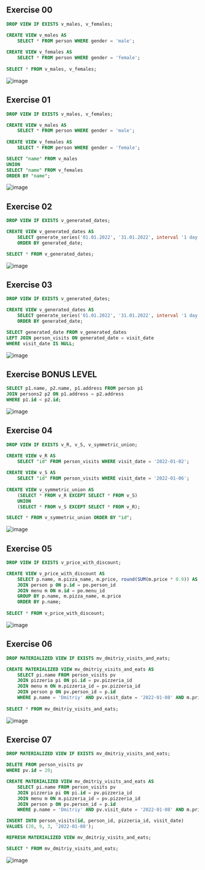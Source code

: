 ## Exercise 00
```sql
DROP VIEW IF EXISTS v_males, v_females;

CREATE VIEW v_males AS
	SELECT * FROM person WHERE gender = 'male';
	
CREATE VIEW v_females AS
	SELECT * FROM person WHERE gender = 'female';
	
SELECT * FROM v_males, v_females;
```
![image](https://github.com/b0ryakha/SQL/assets/47691726/b6ca6df6-c9df-4e8f-b405-6d7582e39c4f)

## Exercise 01
```sql
DROP VIEW IF EXISTS v_males, v_females;

CREATE VIEW v_males AS
	SELECT * FROM person WHERE gender = 'male';
	
CREATE VIEW v_females AS
	SELECT * FROM person WHERE gender = 'female';

SELECT "name" FROM v_males
UNION
SELECT "name" FROM v_females
ORDER BY "name";
```
![image](https://github.com/b0ryakha/SQL/assets/47691726/b1d28390-9505-4395-9a74-d5b563b647ab)


## Exercise 02
```sql
DROP VIEW IF EXISTS v_generated_dates;

CREATE VIEW v_generated_dates AS
	SELECT generate_series('01.01.2022', '31.01.2022', interval '1 day')::date AS generated_date
	ORDER BY generated_date;

SELECT * FROM v_generated_dates;
```
![image](https://github.com/b0ryakha/SQL/assets/47691726/27385d3d-88b2-4e97-974f-0b9df8b919f8)


## Exercise 03
```sql
DROP VIEW IF EXISTS v_generated_dates;

CREATE VIEW v_generated_dates AS
	SELECT generate_series('01.01.2022', '31.01.2022', interval '1 day')::date AS generated_date
	ORDER BY generated_date;

SELECT generated_date FROM v_generated_dates
LEFT JOIN person_visits ON generated_date = visit_date
WHERE visit_date IS NULL;
```
![image](https://github.com/b0ryakha/SQL/assets/47691726/dfdc07db-8d52-466f-b13b-4eb595fb0ba0)

## Exercise BONUS LEVEL
```sql
SELECT p1.name, p2.name, p1.address FROM person p1
JOIN persons2 p2 ON p1.address = p2.address
WHERE p1.id < p2.id;
```
![image](https://github.com/b0ryakha/SQL/assets/47691726/11ef939f-be27-473c-9712-44ba2e5d057d)


## Exercise 04
```sql
DROP VIEW IF EXISTS v_R, v_S, v_symmetric_union;

CREATE VIEW v_R AS
	SELECT "id" FROM person_visits WHERE visit_date = '2022-01-02';
	
CREATE VIEW v_S AS
	SELECT "id" FROM person_visits WHERE visit_date = '2022-01-06';
	
CREATE VIEW v_symmetric_union AS
	(SELECT * FROM v_R EXCEPT SELECT * FROM v_S)
	UNION
	(SELECT * FROM v_S EXCEPT SELECT * FROM v_R);

SELECT * FROM v_symmetric_union ORDER BY "id";
```
![image](https://github.com/b0ryakha/SQL/assets/47691726/53730419-df69-4477-9aa3-fa09822edc0e)

## Exercise 05
```sql
DROP VIEW IF EXISTS v_price_with_discount;

CREATE VIEW v_price_with_discount AS
	SELECT p.name, m.pizza_name, m.price, round(SUM(m.price * 0.9)) AS discount_price FROM person_order po
	JOIN person p ON p.id = po.person_id
	JOIN menu m ON m.id = po.menu_id
	GROUP BY p.name, m.pizza_name, m.price
	ORDER BY p.name;
	
SELECT * FROM v_price_with_discount;
```
![image](https://github.com/b0ryakha/SQL/assets/47691726/3273c22e-5903-456f-98cc-7d816c31af0e)

## Exercise 06
```sql
DROP MATERIALIZED VIEW IF EXISTS mv_dmitriy_visits_and_eats;

CREATE MATERIALIZED VIEW mv_dmitriy_visits_and_eats AS
	SELECT pi.name FROM person_visits pv
	JOIN pizzeria pi ON pi.id = pv.pizzeria_id
	JOIN menu m ON m.pizzeria_id = pv.pizzeria_id
	JOIN person p ON pv.person_id = p.id
	WHERE p.name = 'Dmitriy' AND pv.visit_date = '2022-01-08' AND m.price < 800;
	
SELECT * FROM mv_dmitriy_visits_and_eats;
```
![image](https://github.com/b0ryakha/SQL/assets/47691726/c023131e-bd4b-4693-9798-6142cf335d66)

## Exercise 07
```sql
DROP MATERIALIZED VIEW IF EXISTS mv_dmitriy_visits_and_eats;

DELETE FROM person_visits pv
WHERE pv.id = 20;

CREATE MATERIALIZED VIEW mv_dmitriy_visits_and_eats AS
	SELECT pi.name FROM person_visits pv
	JOIN pizzeria pi ON pi.id = pv.pizzeria_id
	JOIN menu m ON m.pizzeria_id = pv.pizzeria_id
	JOIN person p ON pv.person_id = p.id
	WHERE p.name = 'Dmitriy' AND pv.visit_date = '2022-01-08' AND m.price < 800;

INSERT INTO person_visits(id, person_id, pizzeria_id, visit_date)
VALUES (20, 9, 3, '2022-01-08');

REFRESH MATERIALIZED VIEW mv_dmitriy_visits_and_eats;

SELECT * FROM mv_dmitriy_visits_and_eats;
```
![image](https://github.com/b0ryakha/SQL/assets/47691726/c676d614-f99f-4e56-97e1-4a8c44282d6d)
